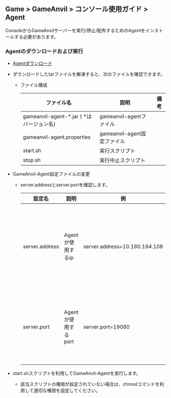 ## Game > GameAnvil > コンソール使用ガイド > Agent

ConsoleからGameAnvilサーバーを実行/停止/配布するためのAgentをインストールする必要があります。

### Agentのダウンロードおよび実行

* [Agentダウンロード](https://static.toastoven.net/prod_gameanvil/files/gameanvil-agent-1.1.4.tar)

* ダウンロードしたtarファイルを解凍すると、次のファイルを確認できます。

  * ファイル構成

    | ファイル名                       | 説明                  | 備考 |
    | ----------------------------------- | ------------------------- | ---- |
    | gameanvil-agent-*.jar ( *はバージョン名) | gameanvil-agentファイル  |      |
    | gameanvil-agent.properties          | gameanvil-agent設定ファイル |      |
    | start.sh                            | 実行スクリプト         |      |
    | stop.sh                             | 実行中止スクリプト    |      |

    

* GameAnvil-Agent設定ファイルの変更

  * server.addressとserver.portを確認します。

    | 設定名  | 説明              | 例                      | 備考                                                        |
    | -------------- | --------------------- | ----------------------------- | ------------------------------------------------------------ |
    | server.address | Agentが使用するip   | server.address=10.160.194.108 | この設定値が空白の場合、マシンに割り当てられたすべてのIPで接続できるため、使用するIPを必ず指定します。 |
    | server.port    | Agentが使用するport | server.port=19080             | consoleで設定されたGameAnvil Agent Portと値が同じでなければいけません。(デフォルト値：19080) |

    

* start.shスクリプトを利用してGameAnvil-Agentを実行します。

  * 該当スクリプトの権限が設定されていない場合は、chmodコマンドを利用して適切な権限を設定してください。
